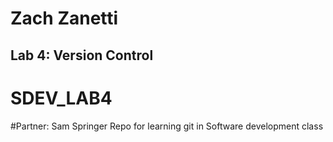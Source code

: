 # Zach Zanetti
## Lab 4: Version Control
# SDEV_LAB4
#Partner: Sam Springer
Repo for learning git in Software development class

